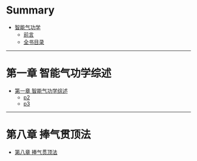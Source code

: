 # Summary

- [智能气功学](about.md)
  - [前言](preface.md)
  - [全书目录](indexes.md)

------

# 第一章 智能气功学综述

- [第一章 智能气功学综述]()
  - [p2](p2.md)
  - [p3](p3.md)

------

# 第八章 捧气贯顶法

- [第八章 捧气贯顶法]()
